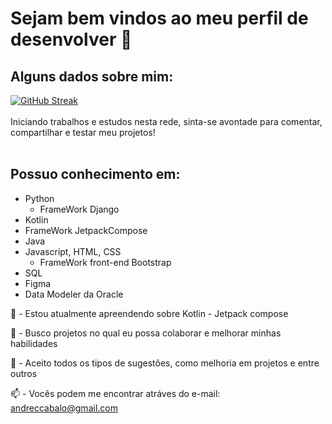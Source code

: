 # Sejam bem vindos ao meu perfil de desenvolver 👋

## Alguns dados sobre mim:

[![GitHub Streak](https://github-readme-streak-stats.herokuapp.com?user=AndreCabalo&theme=dracula&hide_border=true&locale=pt_BR&date_format=M%20j%5B%2C%20Y%5D&background=5%2CE90D4BE4%2C69262650&border=000000&stroke=FFFFFF&ring=FFFFFF&fire=FFFFFF&currStreakNum=FFFFFF&sideNums=FFFFFF&currStreakLabel=EBEBEB&sideLabels=FFFFFF&dates=FFFFFF&excludeDaysLabel=FFFFFF)](https://git.io/streak-stats)
<br>
<br>
Iniciando trabalhos e estudos nesta rede, sinta-se avontade para comentar, compartilhar e testar meu projetos!
<br>
<br>

## Possuo conhecimento em:

- Python
  - FrameWork Django
 - Kotlin
  - FrameWork JetpackCompose
- Java
- Javascript, HTML, CSS
  -  FrameWork front-end Bootstrap
- SQL
- Figma
- Data Modeler da Oracle

🌱 - Estou atualmente apreendendo sobre Kotlin - Jetpack compose
    
🔭 - Busco projetos no qual eu possa colaborar e melhorar minhas habilidades

💬 - Aceito todos os tipos de sugestões, como melhoria em projetos e entre outros

📫 - Vocês podem me encontrar atráves do e-mail: andreccabalo@gmail.com




<!--
<a href="https://github.com/andrecabalo/github-readme-stats">
  <img height=200 align="center" src="https://github-readme-stats.vercel.app/api?username=andrecabalo&bg_color=55,0c5f7a,bf0d4f&title_color=fff&text_color=fff&ring_color=2ff57e" />
</a>
<a href="https://github.com/andrecabalo">
  <img height=200 align="center" src="https://github-readme-stats.vercel.app/api/top-langs?username=andrecabalo&layout=compact&bg_color=15,0c5f7a,bf0d4f&title_color=fff&text_color=fff&langs_count=8&card_width=320" />
</a>
-->
